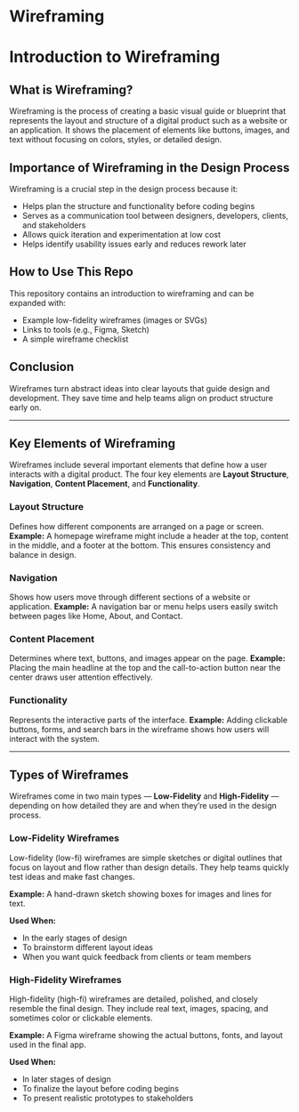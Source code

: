 # Wireframing
# Introduction to Wireframing

## What is Wireframing?
Wireframing is the process of creating a basic visual guide or blueprint that represents the layout and structure of a digital product such as a website or an application. It shows the placement of elements like buttons, images, and text without focusing on colors, styles, or detailed design.

## Importance of Wireframing in the Design Process
Wireframing is a crucial step in the design process because it:
- Helps plan the structure and functionality before coding begins
- Serves as a communication tool between designers, developers, clients, and stakeholders
- Allows quick iteration and experimentation at low cost
- Helps identify usability issues early and reduces rework later

## How to Use This Repo
This repository contains an introduction to wireframing and can be expanded with:
- Example low-fidelity wireframes (images or SVGs)
- Links to tools (e.g., Figma, Sketch)
- A simple wireframe checklist

## Conclusion
Wireframes turn abstract ideas into clear layouts that guide design and development. They save time and help teams align on product structure early on.

------------

## Key Elements of Wireframing

Wireframes include several important elements that define how a user interacts with a digital product. The four key elements are **Layout Structure**, **Navigation**, **Content Placement**, and **Functionality**.

### Layout Structure
Defines how different components are arranged on a page or screen.
**Example:** A homepage wireframe might include a header at the top, content in the middle, and a footer at the bottom. This ensures consistency and balance in design.

### Navigation
Shows how users move through different sections of a website or application.
**Example:** A navigation bar or menu helps users easily switch between pages like Home, About, and Contact.

### Content Placement
Determines where text, buttons, and images appear on the page.
**Example:** Placing the main headline at the top and the call-to-action button near the center draws user attention effectively.

### Functionality
Represents the interactive parts of the interface.
**Example:** Adding clickable buttons, forms, and search bars in the wireframe shows how users will interact with the system.

------------

## Types of Wireframes

Wireframes come in two main types — **Low-Fidelity** and **High-Fidelity** — depending on how detailed they are and when they’re used in the design process.

### Low-Fidelity Wireframes
Low-fidelity (low-fi) wireframes are simple sketches or digital outlines that focus on layout and flow rather than design details.
They help teams quickly test ideas and make fast changes.

**Example:** A hand-drawn sketch showing boxes for images and lines for text.

**Used When:**
- In the early stages of design
- To brainstorm different layout ideas
- When you want quick feedback from clients or team members

### High-Fidelity Wireframes
High-fidelity (high-fi) wireframes are detailed, polished, and closely resemble the final design.
They include real text, images, spacing, and sometimes color or clickable elements.

**Example:** A Figma wireframe showing the actual buttons, fonts, and layout used in the final app.

**Used When:**
- In later stages of design
- To finalize the layout before coding begins
- To present realistic prototypes to stakeholders


